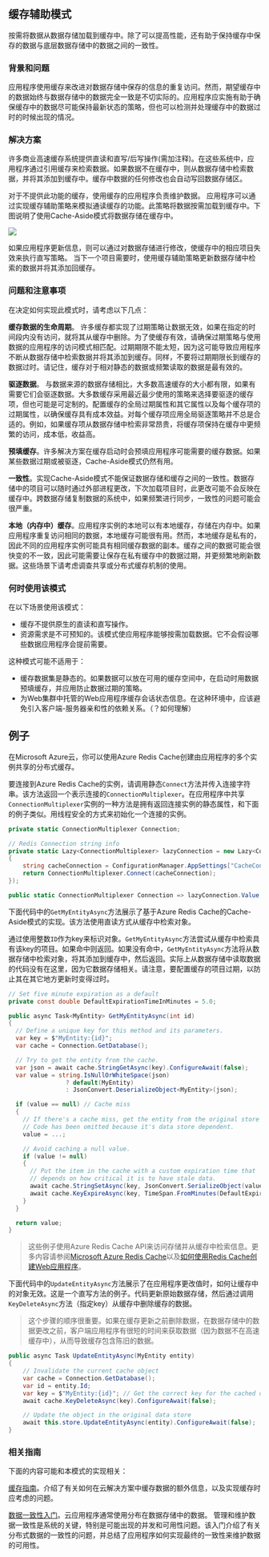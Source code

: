 ## 缓存辅助模式

按需将数据从数据存储加载到缓存中。除了可以提高性能，还有助于保持缓存中保存的数据与底层数据存储中的数据之间的一致性。

### 背景和问题

应用程序使用缓存来改进对数据存储中保存的信息的重复访问。然而，期望缓存中的数据始终与数据存储中的数据完全一致是不切实际的。应用程序应实施有助于确保缓存中的数据尽可能保持最新状态的策略，但也可以检测并处理缓存中的数据过时的时候出现的情况。

### 解决方案

许多商业高速缓存系统提供直读和直写/后写操作(需加注释)。在这些系统中，应用程序通过引用缓存来检索数据。如果数据不在缓存中，则从数据存储中检索数据，并将其添加到缓存中。缓存中数据的任何修改也会自动写回数据存储区。

对于不提供此功能的缓存，使用缓存的应用程序负责维护数据。
应用程序可以通过实现缓存辅助策略来模拟通读缓存的功能。此策略将数据按需加载到缓存中。下图说明了使用Cache-Aside模式将数据存储在缓存中。

![](https://docs.microsoft.com/en-us/azure/architecture/patterns/_images/cache-aside-diagram.png)

如果应用程序更新信息，则可以通过对数据存储进行修改，使缓存中的相应项目失效来执行直写策略。
当下一个项目需要时，使用缓存辅助策略更新数据存储中检索的数据并将其添加回缓存。

### 问题和注意事项

在决定如何实现此模式时，请考虑以下几点：

**缓存数据的生命周期**。 许多缓存都实现了过期策略让数据无效，如果在指定的时间段内没有访问，就将其从缓存中删除。为了使缓存有效，请确保过期策略与使用数据的应用程序的访问模式相匹配。过期期限不能太短，因为这可能导致应用程序不断从数据存储中检索数据并将其添加到缓存。同样，不要将过期期限长到缓存的数据过时。请记住，缓存对于相对静态的数据或频繁读取的数据是最有效的。


**驱逐数据**。 与数据来源的数据存储相比，大多数高速缓存的大小都有限，如果有需要它们会驱逐数据。大多数缓存采用最近最少使用的策略来选择要驱逐的缓存项，但也可能是可定制的。配置缓存的全局过期属性和其它属性以及每个缓存项的过期属性，以确保缓存具有成本效益。对每个缓存项应用全局驱逐策略并不总是合适的。例如，如果缓存项从数据存储中检索非常昂贵，将缓存项保持在缓存中更频繁的访问，成本低，收益高。

**预填缓存**。许多解决方案在缓存启动时会预填应用程序可能需要的缓存数据。如果某些数据过期或被驱逐，Cache-Aside模式仍然有用。

**一致性**。实现Cache-Aside模式不能保证数据存储和缓存之间的一致性。数据存储中的项目可以随时通过外部进程更改，下次加载项目时，此更改可能不会反映在缓存中。跨数据存储复制数据的系统中，如果频繁进行同步，一致性的问题可能会很严重。

**本地（内存中）缓存**。应用程序实例的本地可以有本地缓存，存储在内存中。如果应用程序重复访问相同的数据，本地缓存可能很有用。然而，本地缓存是私有的，因此不同的应用程序实例可能具有相同缓存数据的副本。缓存之间的数据可能会很快变的不一致，因此可能需要让保存在私有缓存中的数据过期，并更频繁地刷新数据。这些场景下请考虑调查共享或分布式缓存机制的使用。

### 何时使用该模式

在以下场景使用该模式：

* 缓存不提供原生的直读和直写操作。
* 资源需求是不可预知的。该模式使应用程序能够按需加载数据。它不会假设哪些数据应用程序会提前需要。

这种模式可能不适用于：

* 缓存数据集是静态的。如果数据可以放在可用的缓存空间中，在启动时用数据预填缓存，并应用防止数据过期的策略。
* 为Web集群中托管的Web应用程序缓存会话状态信息。在这种环境中，应该避免引入客户端-服务器亲和性的依赖关系。（？如何理解）

## 例子

在Microsoft Azure云，你可以使用Azure Redis Cache创建由应用程序的多个实例共享的分布式缓存。

要连接到Azure Redis Cache的实例，请调用静态`Connect`方法并传入连接字符串。该方法返回一个表示连接的`ConnectionMultiplexer`。在应用程序中共享`ConnectionMultiplexer`实例的一种方法是拥有返回连接实例的静态属性，和下面的例子类似。用线程安全的方式来初始化一个连接的实例。

```c#
private static ConnectionMultiplexer Connection;

// Redis Connection string info
private static Lazy<ConnectionMultiplexer> lazyConnection = new Lazy<ConnectionMultiplexer>(() =>
{
    string cacheConnection = ConfigurationManager.AppSettings["CacheConnection"].ToString();
    return ConnectionMultiplexer.Connect(cacheConnection);
});

public static ConnectionMultiplexer Connection => lazyConnection.Value;
```

下面代码中的`GetMyEntityAsync`方法展示了基于Azure Redis Cache的Cache-Aside模式的实现。该方法使用直读方式从缓存中检索对象。

通过使用整数`ID`作为key来标识对象。`GetMyEntityAsync`方法尝试从缓存中检索具有该key的项目。如果命中则返回。如果没有命中，`GetMyEntityAsync`方法将从数据存储中检索对象，将其添加到缓存中，然后返回。实际上从数据存储中读取数据的代码没有在这里，因为它数据存储相关。请注意，要配置缓存的项目过期，以防止其在其它地方更新时变得过时。

```c#
// Set five minute expiration as a default
private const double DefaultExpirationTimeInMinutes = 5.0;

public async Task<MyEntity> GetMyEntityAsync(int id)
{
  // Define a unique key for this method and its parameters.
  var key = $"MyEntity:{id}";
  var cache = Connection.GetDatabase();

  // Try to get the entity from the cache.
  var json = await cache.StringGetAsync(key).ConfigureAwait(false);
  var value = string.IsNullOrWhiteSpace(json) 
                ? default(MyEntity) 
                : JsonConvert.DeserializeObject<MyEntity>(json);

  if (value == null) // Cache miss
  {
    // If there's a cache miss, get the entity from the original store and cache it.
    // Code has been omitted because it's data store dependent.  
    value = ...;

    // Avoid caching a null value.
    if (value != null)
    {
      // Put the item in the cache with a custom expiration time that 
      // depends on how critical it is to have stale data.
      await cache.StringSetAsync(key, JsonConvert.SerializeObject(value)).ConfigureAwait(false);
      await cache.KeyExpireAsync(key, TimeSpan.FromMinutes(DefaultExpirationTimeInMinutes)).ConfigureAwait(false);
    }
  }

  return value;
}
```

> 这些例子使用Azure Redis Cache API来访问存储并从缓存中检索信息。更多内容请参阅[Microsoft Azure Redis Cache](https://docs.microsoft.com/en-us/azure/redis-cache/cache-dotnet-how-to-use-azure-redis-cache)以及[如何使用Redis Cache创建Web应用程序](https://docs.microsoft.com/en-us/azure/redis-cache/cache-web-app-howto)。

下面代码中的`UpdateEntityAsync`方法展示了在应用程序更改值时，如何让缓存中的对象无效。这是一个直写方法的例子。代码更新原始数据存储，然后通过调用`KeyDeleteAsync`方法（指定key）从缓存中删除缓存的数据。

>这个步骤的顺序很重要。如果在缓存更新之前删除数据，在数据存储中的数据更改之前，客户端应用程序有很短的时间来获取数据（因为数据不在高速缓存中），从而导致缓存包含陈旧的数据。


```c#
public async Task UpdateEntityAsync(MyEntity entity)
{
    // Invalidate the current cache object
    var cache = Connection.GetDatabase();
    var id = entity.Id;
    var key = $"MyEntity:{id}"; // Get the correct key for the cached object.
    await cache.KeyDeleteAsync(key).ConfigureAwait(false);

    // Update the object in the original data store
    await this.store.UpdateEntityAsync(entity).ConfigureAwait(false); 
}
```
### 相关指南

下面的内容可能和本模式的实现相关：

[缓存指南](https://docs.microsoft.com/en-us/azure/architecture/best-practices/caching)。介绍了有关如何在云解决方案中缓存数据的额外信息，以及实现缓存时应考虑的问题。

[数据一致性入门](https://msdn.microsoft.com/library/dn589800.aspx)。云应用程序通常使用分布在数据存储中的数据。 管理和维护数据一致性是系统的关键，特别是可能出现的并发和可用性问题。该入门介绍了有关分布式数据的一致性的问题，并总结了应用程序如何实现最终的一致性来维护数据的可用性。